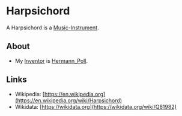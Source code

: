 # Harpsichord

A Harpsichord is a [Music-Instrument](90000020.md).

## About

- My [Inventor](600098.md) is [Hermann_Poll](404.md).

## Links

- Wikipedia: [https://en.wikipedia.org](https://en.wikipedia.org/wiki/Harpsichord)
- Wikidata: [https://wikidata.org](https://wikidata.org/wiki/Q81982)
